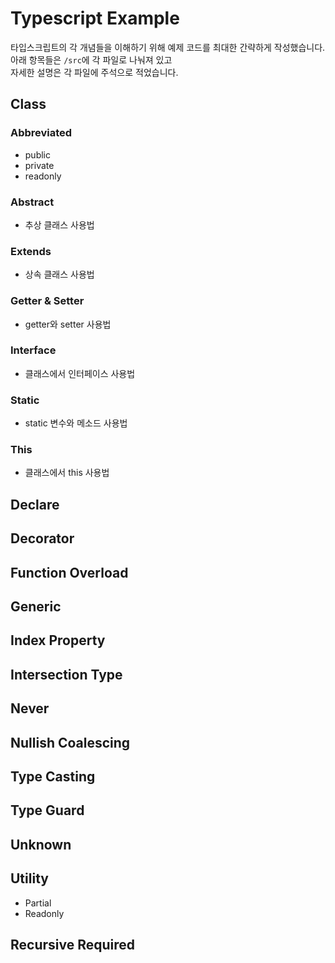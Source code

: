 # Typescript Example

타입스크립트의 각 개념들을 이해하기 위해 예제 코드를 최대한 간략하게 작성했습니다.\
아래 항목들은 `/src`에 각 파일로 나눠져 있고\
자세한 설명은 각 파일에 주석으로 적었습니다.

## Class

### Abbreviated

- public
- private
- readonly

### Abstract

- 추상 클래스 사용법

### Extends

- 상속 클래스 사용법

### Getter & Setter

- getter와 setter 사용법

### Interface

- 클래스에서 인터페이스 사용법

### Static

- static 변수와 메소드 사용법

### This

- 클래스에서 this 사용법

## Declare

## Decorator

## Function Overload

## Generic

## Index Property

## Intersection Type

## Never

## Nullish Coalescing

## Type Casting

## Type Guard

## Unknown

## Utility

- Partial
- Readonly

## Recursive Required